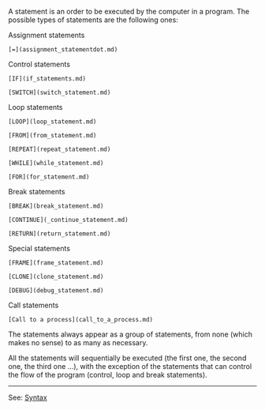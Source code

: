 A statement is an order to be executed by the computer in a program. 
The possible types of statements are the following ones:

Assignment statements

    [=](assignment_statementdot.md)


Control statements

    [IF](if_statements.md)

    [SWITCH](switch_statement.md)


Loop statements

    [LOOP](loop_statement.md)

    [FROM](from_statement.md)

    [REPEAT](repeat_statement.md)

    [WHILE](while_statement.md)

    [FOR](for_statement.md)


Break statements

    [BREAK](break_statement.md)

    [CONTINUE](_continue_statement.md)

    [RETURN](return_statement.md)


Special statements

    [FRAME](frame_statement.md)

    [CLONE](clone_statement.md)

    [DEBUG](debug_statement.md)


Call statements

    [Call to a process](call_to_a_process.md)


The statements always appear as a group of statements, from none (which makes no sense) to as many as necessary.

All the statements will sequentially be executed (the first one,
the second one, the third one ...), with the exception of the statements that can control the flow of the program (control, loop and break statements).

---------------------------------------
See: [Syntax](syntax_of_a_programdot.md) 

